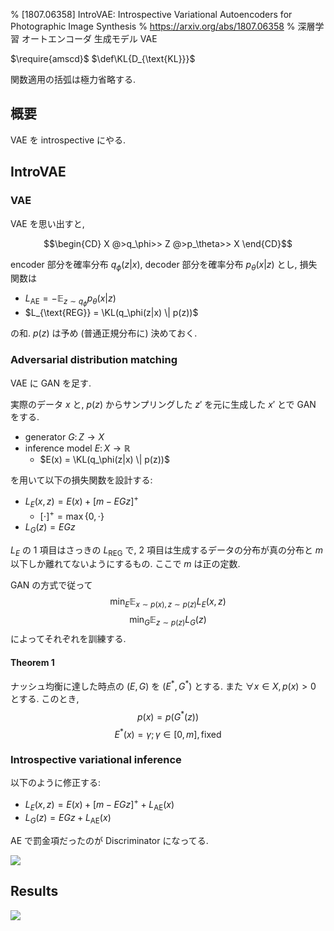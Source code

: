 % [1807.06358] IntroVAE: Introspective Variational Autoencoders for Photographic Image Synthesis
% https://arxiv.org/abs/1807.06358
% 深層学習 オートエンコーダ 生成モデル VAE

$\require{amscd}$
$\def\KL{D_{\text{KL}}}$

関数適用の括弧は極力省略する.

## 概要

VAE を introspective にやる.

## IntroVAE

### VAE

VAE を思い出すと,

$$\begin{CD}
X @>q_\phi>> Z @>p_\theta>> X
\end{CD}$$

encoder 部分を確率分布 $q_\phi(z|x)$,
decoder 部分を確率分布 $p_\theta(x|z)$ とし,
損失関数は

- $L_{\text{AE}} = - \mathbb{E}_{z \sim q_\phi} p_\theta(x|z)$
- $L_{\text{REG}} = \KL(q_\phi(z|x) \| p(z))$

の和.
$p(z)$ は予め (普通正規分布に) 決めておく.

### Adversarial distribution matching

VAE に GAN を足す.

実際のデータ $x$ と,
$p(z)$ からサンプリングした $z'$ を元に生成した $x'$ とで GAN をする.

- generator $G \colon Z \to X$
- inference model $E \colon X \to \mathbb R$
    - $E(x) = \KL(q_\phi(z|x) \| p(z))$

を用いて以下の損失関数を設計する:

- $L_E(x,z) = E(x) + \left[ m - EGz \right]^+$
    - $\left[ \cdot \right]^+ = \max \{ 0, \cdot \}$
- $L_G(z) = EGz$

$L_E$ の 1 項目はさっきの $L_{\text{REG}}$ で, 2 項目は生成するデータの分布が真の分布と $m$ 以下しか離れてないようにするもの.
ここで $m$ は正の定数.

GAN の方式で従って
$$\min_E \mathbb{E}_{x \sim p(x), z \sim p(z)} L_E(x,z)$$
$$\min_G \mathbb{E}_{z \sim p(z)} L_G(z)$$
によってそれぞれを訓練する.

#### Theorem 1

ナッシュ均衡に達した時点の $(E,G)$ を $(E^*, G^*)$ とする.
また $\forall x \in X, p(x) > 0$ とする.
このとき,
$$p(x) = p(G^*(z))$$
$$E^*(x) = \gamma; \gamma \in [0,m], \text{fixed}$$

### Introspective variational inference

以下のように修正する:

- $L_E(x,z) = E(x) + \left[ m - EGz \right]^+ + L_{\text{AE}}(x)$
- $L_G(z) = EGz + L_{\text{AE}}(x)$

AE で罰金項だったのが Discriminator になってる.

![](https://i.imgur.com/sxkwju9.png)

## Results

![](https://i.imgur.com/ozHK9Rp.png)

